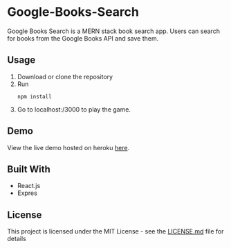 # Google-Books-Search

Google Books Search is a MERN stack book search app. Users can search for books from the Google Books API and save them.

## Usage

1. Download or clone the repository
2. Run
   ```
   npm install
   ```
3. Go to localhost:/3000 to play the game.

## Demo

View the live demo hosted on heroku [here](https://doanja-book.herokuapp.com/).

## Built With

- React.js
- Expres

## License

This project is licensed under the MIT License - see the [LICENSE.md](https://github.com/doanja/Google-Books-Search/blob/master/LICENSE) file for details
